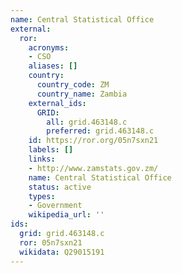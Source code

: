 ```yaml
---
name: Central Statistical Office
external:
  ror:
    acronyms:
    - CSO
    aliases: []
    country:
      country_code: ZM
      country_name: Zambia
    external_ids:
      GRID:
        all: grid.463148.c
        preferred: grid.463148.c
    id: https://ror.org/05n7sxn21
    labels: []
    links:
    - http://www.zamstats.gov.zm/
    name: Central Statistical Office
    status: active
    types:
    - Government
    wikipedia_url: ''
ids:
  grid: grid.463148.c
  ror: 05n7sxn21
  wikidata: Q29015191
---
```

